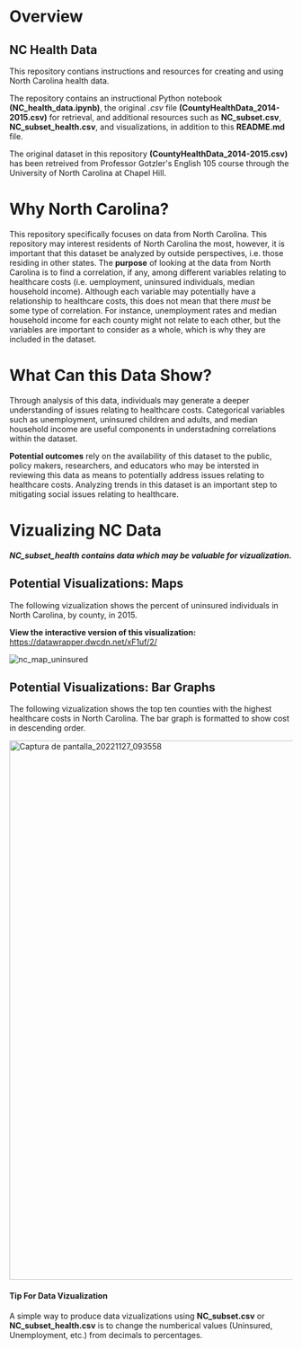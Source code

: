 # Overview
## NC Health Data
This repository contians instructions and resources for creating and using North Carolina health data.

The repository contains an instructional Python notebook **(NC_health_data.ipynb)**, the original *.csv* file **(CountyHealthData_2014-2015.csv)** for retrieval, and additional resources such as **NC_subset.csv**, **NC_subset_health.csv**, and visualizations, in addition to this **README.md** file.

The original dataset in this repository **(CountyHealthData_2014-2015.csv)** has been retreived from Professor Gotzler's English 105 course through the University of North Carolina at Chapel Hill.

# Why North Carolina? 
This repository specifically focuses on data from North Carolina. This repository may interest residents of North Carolina the most, however, it is important that this dataset be analyzed by outside perspectives, i.e. those residing in other states. The **purpose** of looking at the data from North Carolina is to find a correlation, if any, among different variables relating to healthcare costs (i.e. uemployment, uninsured individuals, median household income). Although each variable may potentially have a relationship to healthcare costs, this does not mean that there *must* be some type of correlation. For instance, unemployment rates and median household income for each county might not relate to each other, but the variables are important to consider as a whole, which is why they are included in the dataset. 

# What Can this Data Show?
Through analysis of this data, individuals may generate a deeper understanding of issues relating to healthcare costs. Categorical variables such as unemployment, uninsured children and adults, and median household income are useful components in understadning correlations within the dataset.

**Potential outcomes** rely on the availability of this dataset to the public, policy makers, researchers, and educators who may be intersted in reviewing this data as means to potentially address issues relating to healthcare costs. Analyzing trends in this dataset is an important step to mitigating social issues relating to healthcare. 


# Vizualizing NC Data

***NC_subset_health contains data which may be valuable for vizualization.*** 

## Potential Visualizations: Maps
The following vizualization shows the percent of uninsured individuals in North Carolina, by county, in 2015.

**View the interactive version of this visualization:**
https://datawrapper.dwcdn.net/xF1uf/2/

![nc_map_uninsured](https://user-images.githubusercontent.com/118190183/204169252-420bcaf7-9e23-49ba-96de-a756765122d4.png)

## Potential Visualizations: Bar Graphs
The following vizualization shows the top ten counties with the highest healthcare costs in North Carolina. The bar graph is formatted to show cost in descending order.

<img width="960" alt="Captura de pantalla_20221127_093558" src="https://user-images.githubusercontent.com/118190183/204179496-42adb743-d860-4736-b495-2d64156f874c.png">


#### Tip For Data Vizualization
A simple way to produce data vizualizations using **NC_subset.csv** or **NC_subset_health.csv** is to change the numberical values (Uninsured, Unemployment, etc.) from decimals to percentages.
